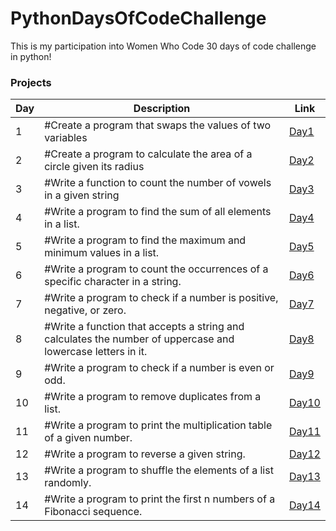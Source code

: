 # PythonDaysOfCodeChallenge

This is my participation into Women Who Code 30 days of code challenge in python!

### Projects

| Day | Description                                                          | Link                                                                                          |
| --- | -------------------------------------------------------------------- | --------------------------------------------------------------------------------------------- |
| 1   | #Create a program that swaps the values of two variables             | <a href="https://github.com/staceyjf/WWW_python_challenge/blob/main/challenges/challenge1.py">Day1</a> |
| 2   | #Create a program to calculate the area of a circle given its radius | <a href="https://github.com/staceyjf/WWW_python_challenge/blob/main/challenges/challenge2.py">Day2</a> |
| 3   | #Write a function to count the number of vowels in a given string | <a href="https://github.com/staceyjf/WWW_python_challenge/blob/main/challenges/challenge3.py">Day3</a> |
| 4   | #Write a program to find the sum of all elements in a list. | <a href="https://github.com/staceyjf/WWW_python_challenge/blob/main/challenges/challenge4.py">Day4</a> |
| 5  | #Write a program to find the maximum and minimum values in a list. | <a href="https://github.com/staceyjf/WWW_python_challenge/blob/main/challenges/challenge5.py">Day5</a> |
| 6   | #Write a program to count the occurrences of a specific character in a string. | <a href="https://github.com/staceyjf/WWW_python_challenge/blob/main/challenges/challenge6.py">Day6</a> |
| 7   | #Write a program to check if a number is positive, negative, or zero. | <a href="https://github.com/staceyjf/WWW_python_challenge/blob/main/challenges/challenge7.py">Day7</a> |
| 8  | #Write a function that accepts a string and calculates the number of uppercase and lowercase letters in it. | <a href="https://github.com/staceyjf/WWW_python_challenge/blob/main/challenges/challenge8.py">Day8</a> |
| 9 | #Write a program to check if a number is even or odd. | <a href="https://github.com/staceyjf/WWW_python_challenge/blob/main/challenges/challenge9.py">Day9</a> |
| 10 | #Write a program to remove duplicates from a list. | <a href="https://github.com/staceyjf/WWW_python_challenge/blob/main/challenges/challenge10.py">Day10</a> |
| 11  | #Write a program to print the multiplication table of a given number. | <a href="https://github.com/staceyjf/WWW_python_challenge/blob/main/challenges/challenge11.py">Day11</a> |
| 12  | #Write a program to reverse a given string. | <a href="https://github.com/staceyjf/WWW_python_challenge/blob/main/challenges/challenge12.py">Day12</a> |
| 13  | #Write a program to shuffle the elements of a list randomly. | <a href="https://github.com/staceyjf/WWW_python_challenge/blob/main/challenges/challenge13.py">Day13</a> |
| 14  | #Write a program to print the first n numbers of a Fibonacci sequence. | <a href="https://github.com/staceyjf/WWW_python_challenge/blob/main/challenges/challenge14.py">Day14</a> |
